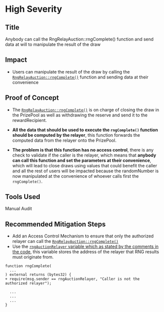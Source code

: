 # High Severity

## Title
Anybody can call the RngRelayAuction::rngComplete() function and send data at will to manipulate the result of the draw

## Impact
- Users can manipulate the result of the draw by calling the [`RngRelayAuction::rngComplete()`](https://github.com/GenerationSoftware/pt-v5-draw-auction/blob/f1c6d14a1772d6609de1870f8713fb79977d51c1/src/RngRelayAuction.sol#L125-L176) function and sending data at their convenience 

## Proof of Concept
- The [`RngRelayAuction::rngComplete()`](https://github.com/GenerationSoftware/pt-v5-draw-auction/blob/f1c6d14a1772d6609de1870f8713fb79977d51c1/src/RngRelayAuction.sol#L125-L176) is on charge of closing the draw in the PrizePool as well as withdrawing the reserve and send it to the rewardRecipient.
- **All the data that should be used to execute the `rngComplete()` function should be computed by the relayer**, this function forwards the computed data from the relayer onto the PrizePool.

- **The problem is that this function has no access control**, there is any check to validate if the caller is the relayer, which means that **anybody can call this function and set the parameters at their convenience**, which will lead to close draws using values that could benefit the caller and all the rest of users will be impacted because the randomNumber is now manipulated at the convenience of whoever calls first the `rngComplete()`.

## Tools Used
Manual Audit

## Recommended Mitigation Steps
- Add an Access Control Mechanism to ensure that only the authorized relayer can call the [`RngRelayAuction::rngComplete()`](https://github.com/GenerationSoftware/pt-v5-draw-auction/blob/f1c6d14a1772d6609de1870f8713fb79977d51c1/src/RngRelayAuction.sol#L125-L176)
- Use the [`rngAuctionRelayer` variable which as stated by the comments in the code](https://github.com/GenerationSoftware/pt-v5-draw-auction/blob/f1c6d14a1772d6609de1870f8713fb79977d51c1/src/RngRelayAuction.sol#L77-L79), this variable stores the address of the relayer that RNG results must originate from.

```solidity
function rngComplete(
  ...
) external returns (bytes32) {
+ require(msg.sender == rngAuctionRelayer, "Caller is not the authorized relayer");

  ...
  ...
  ...
}
```